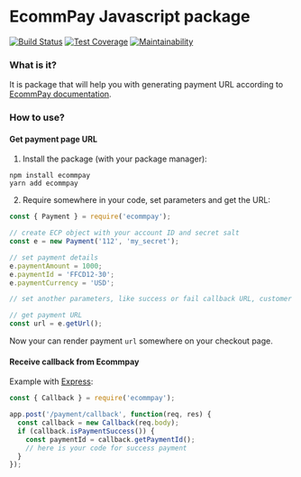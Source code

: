 # EcommPay Javascript package

[![Build Status](https://travis-ci.org/ITECOMMPAY/paymentpage-sdk-js.svg?branch=master)](https://travis-ci.org/ITECOMMPAY/paymentpage-sdk-js)
[![Test Coverage](https://api.codeclimate.com/v1/badges/f92c4b71c7ebacfa2a32/test_coverage)](https://codeclimate.com/github/ITECOMMPAY/paymentpage-sdk-js/test_coverage)
[![Maintainability](https://api.codeclimate.com/v1/badges/f92c4b71c7ebacfa2a32/maintainability)](https://codeclimate.com/github/ITECOMMPAY/paymentpage-sdk-js/maintainability)

### What is it?

It is package that will help you with generating payment URL according to 
[EcommPay documentation](https://developers.ecommpay.com/en/en_PP_Integration.html).

### How to use?

#### Get payment page URL

1. Install the package (with your package manager):
```shell
npm install ecommpay
yarn add ecommpay
```

2. Require somewhere in your code, set parameters and get the URL:
```javascript
const { Payment } = require('ecommpay');

// create ECP object with your account ID and secret salt
const e = new Payment('112', 'my_secret');

// set payment details 
e.paymentAmount = 1000;
e.paymentId = 'FFCD12-30';
e.paymentCurrency = 'USD';

// set another parameters, like success or fail callback URL, customer details, etc.

// get payment URL
const url = e.getUrl();
```

Now your can render payment `url` somewhere on your checkout page.

#### Receive callback from Ecommpay

Example with [Express](http://expressjs.com):
```javascript
const { Callback } = require('ecommpay');

app.post('/payment/callback', function(req, res) {
  const callback = new Callback(req.body);
  if (callback.isPaymentSuccess()) {
    const paymentId = callback.getPaymentId();
    // here is your code for success payment
  }
});
```
